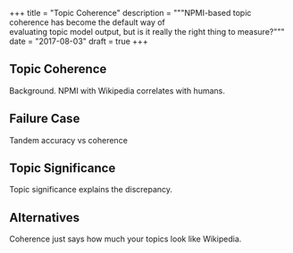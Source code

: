 +++
title = "Topic Coherence"
description = """NPMI-based topic coherence has become the default way of \
evaluating topic model output, but is it really the right thing to measure?"""
date = "2017-08-03"
draft = true
+++

## Topic Coherence

Background. NPMI with Wikipedia correlates with humans.

## Failure Case

Tandem accuracy vs coherence

## Topic Significance

Topic significance explains the discrepancy.

## Alternatives

Coherence just says how much your topics look like Wikipedia.
